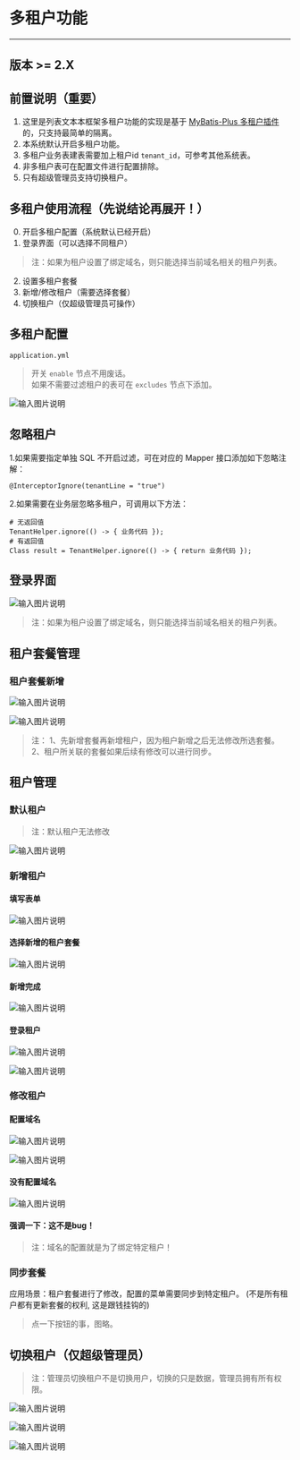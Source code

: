 # 多租户功能
- - -
## 版本 >= 2.X

## 前置说明（重要）
1. 这里是列表文本本框架多租户功能的实现是基于 [MyBatis-Plus 多租户插件](https://baomidou.com/pages/aef2f2/#tenantlineinnerinterceptor) 的，只支持最简单的隔离。
2. 本系统默认开启多租户功能。
3. 多租户业务表建表需要加上租户id `tenant_id`，可参考其他系统表。
4. 非多租户表可在配置文件进行配置排除。
5. 只有超级管理员支持切换租户。

## 多租户使用流程（先说结论再展开！）
0. 开启多租户配置（系统默认已经开启）
1. 登录界面（可以选择不同租户）
> 注：如果为租户设置了绑定域名，则只能选择当前域名相关的租户列表。
2. 设置多租户套餐
3. 新增/修改租户（需要选择套餐）
4. 切换租户（仅超级管理员可操作）

## 多租户配置
`application.yml`<br>

> 开关 `enable` 节点不用废话。 <br>
> 如果不需要过滤租户的表可在 `excludes` 节点下添加。

![输入图片说明](https://foruda.gitee.com/images/1680168468127690787/2cd3279e_4959041.png "屏幕截图")

## 忽略租户

1.如果需要指定单独 SQL 不开启过滤，可在对应的 Mapper 接口添加如下忽略注解：
```
@InterceptorIgnore(tenantLine = "true")
```

2.如果需要在业务层忽略多租户，可调用以下方法：
```
# 无返回值
TenantHelper.ignore(() -> { 业务代码 });
# 有返回值
Class result = TenantHelper.ignore(() -> { return 业务代码 });
```

## 登录界面

![输入图片说明](https://foruda.gitee.com/images/1680173982933030545/bca146d7_4959041.png "屏幕截图")

> 注：如果为租户设置了绑定域名，则只能选择当前域名相关的租户列表。

## 租户套餐管理
### 租户套餐新增
![输入图片说明](https://foruda.gitee.com/images/1680174317475230288/352957a1_4959041.png "屏幕截图")

![输入图片说明](https://foruda.gitee.com/images/1680174602877523112/fc194f17_4959041.png "屏幕截图")

> 注：
> 1、先新增套餐再新增租户，因为租户新增之后无法修改所选套餐。
> 2、租户所关联的套餐如果后续有修改可以进行同步。


## 租户管理
### 默认租户
> 注：默认租户无法修改

![输入图片说明](https://foruda.gitee.com/images/1680174738913576400/b6aca11a_4959041.png "屏幕截图")

### 新增租户
#### 填写表单
![输入图片说明](https://foruda.gitee.com/images/1680174945220618443/f7181b51_4959041.png "屏幕截图")

#### 选择新增的租户套餐
![输入图片说明](https://foruda.gitee.com/images/1680174991869792688/0dbaadd6_4959041.png "屏幕截图")

#### 新增完成
![输入图片说明](https://foruda.gitee.com/images/1680175033853525725/42e64b4d_4959041.png "屏幕截图")

#### 登录租户
![输入图片说明](https://foruda.gitee.com/images/1680176145378931134/e05f347e_4959041.png "屏幕截图")

![输入图片说明](https://foruda.gitee.com/images/1680176208161104366/44a935f1_4959041.png "屏幕截图")

### 修改租户
#### 配置域名
![输入图片说明](https://foruda.gitee.com/images/1680175251192690133/141fa6a6_4959041.png "屏幕截图")

![输入图片说明](https://foruda.gitee.com/images/1680175431036971650/db522d39_4959041.png "屏幕截图")

#### 没有配置域名
![输入图片说明](https://foruda.gitee.com/images/1680175541165540240/95e211f7_4959041.png "屏幕截图")

#### 强调一下：这不是bug！
> 注：域名的配置就是为了绑定特定租户！

### 同步套餐
应用场景：租户套餐进行了修改，配置的菜单需要同步到特定租户。
(不是所有租户都有更新套餐的权利, 这是跟钱挂钩的)

> 点一下按钮的事，图略。

## 切换租户（仅超级管理员）
> 注：管理员切换租户不是切换用户，切换的只是数据，管理员拥有所有权限。

![输入图片说明](https://foruda.gitee.com/images/1680176324802967804/5c5d6fc3_4959041.png "屏幕截图")

![输入图片说明](https://foruda.gitee.com/images/1680176431031189788/0c3f924c_4959041.png "屏幕截图")

![输入图片说明](https://foruda.gitee.com/images/1680176496555243569/624ec677_4959041.png "屏幕截图")

